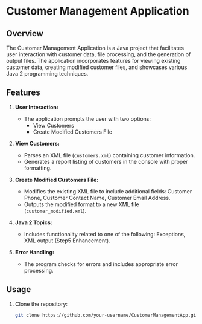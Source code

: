 # Customer Management Application

## Overview

The Customer Management Application is a Java project that facilitates user interaction with customer data, file processing, and the generation of output files. The application incorporates features for viewing existing customer data, creating modified customer files, and showcases various Java 2 programming techniques.

## Features

1. **User Interaction:**
   - The application prompts the user with two options: 
     - View Customers
     - Create Modified Customers File

2. **View Customers:**
   - Parses an XML file (`customers.xml`) containing customer information.
   - Generates a report listing of customers in the console with proper formatting.

3. **Create Modified Customers File:**
   - Modifies the existing XML file to include additional fields: Customer Phone, Customer Contact Name, Customer Email Address.
   - Outputs the modified format to a new XML file (`customer_modified.xml`).

4. **Java 2 Topics:**
   - Includes functionality related to one of the following: Exceptions, XML output (Step5 Enhancement).

5. **Error Handling:**
   - The program checks for errors and includes appropriate error processing.

## Usage

1. Clone the repository:

   ```bash
   git clone https://github.com/your-username/CustomerManagementApp.git
